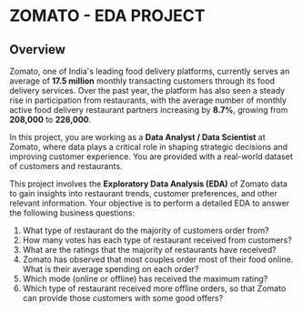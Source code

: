 <!DOCTYPE html>
<html lang="en">
<head>
  <meta charset="UTF-8">
  <meta name="viewport" content="width=device-width, initial-scale=1">
  <title>ZOMATO EDA PROJECT</title>
</head>
<body>
  <h1>ZOMATO - EDA PROJECT</h1>

  <h2>Overview</h2>
  <p>
    Zomato, one of India's leading food delivery platforms, currently serves an average of 
    <strong>17.5 million</strong> monthly transacting customers through its food delivery services. 
    Over the past year, the platform has also seen a steady rise in participation from restaurants, 
    with the average number of monthly active food delivery restaurant partners increasing by 
    <strong>8.7%</strong>, growing from <strong>208,000</strong> to <strong>226,000</strong>.
  </p>

  <p>
    In this project, you are working as a <strong>Data Analyst / Data Scientist</strong> at Zomato, 
    where data plays a critical role in shaping strategic decisions and improving customer experience. 
    You are provided with a real-world dataset of customers and restaurants.
  </p>

  <p>
    This project involves the <strong>Exploratory Data Analysis (EDA)</strong> of Zomato data to gain insights into restaurant trends, 
    customer preferences, and other relevant information. Your objective is to perform a detailed EDA to answer the following business questions:
  </p>

  <ol>
    <li>What type of restaurant do the majority of customers order from?</li>
    <li>How many votes has each type of restaurant received from customers?</li>
    <li>What are the ratings that the majority of restaurants have received?</li>
    <li>Zomato has observed that most couples order most of their food online. What is their average spending on each order?</li>
    <li>Which mode (online or offline) has received the maximum rating?</li>
    <li>Which type of restaurant received more offline orders, so that Zomato can provide those customers with some good offers?</li>
  </ol>

</body>
</html>

